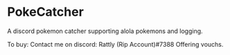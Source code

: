 # PokeCatcher

A discord pokemon catcher supporting alola pokemons and logging.

To buy:
Contact me on discord: Rattly (Rip Account)#7388
Offering vouchs.
